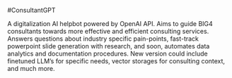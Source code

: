 #ConsultantGPT

A digitalization AI helpbot powered by OpenAI API. 
Aims to guide BIG4 consultants towards more effective and efficient consulting services. 
Answers questions about industry specific pain-points, fast-track powerpoint slide generation with research, and soon, automates data analytics and documentation procedures. 
New version could include finetuned LLM’s for specific needs, vector storages for consulting context, and much more.  
